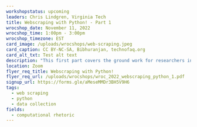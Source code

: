 ```yaml
---
workshopstatus: upcoming
leaders: Chris Lindgren, Virginia Tech
title: Webscraping with Python! - Part 1
wrocshop_date: November 11, 2022
wrocshop_time: 1:00pm - 3:00pm
wrocshop_timezone: EST
card_image: /uploads/wrocshops/web-scraping.jpeg
card_caption: CC BY-NC-SA, Bibhuranjan, technofaq.org
card_alt_txt: Test alt text
description: "This first part covers the ground work for researchers invested in applying scraping as a method for data collection. Topics include: What is scraping? Why is it an important method? Legalities and Ethics. Environment setup."
location: Zoom
flyer_req_title: Webscraping with Python!
flyer_req_url: /uploads/wrocshops/wroc_2022_webscraping_python_1.pdf
signup_url: https://forms.gle/aMeseMMDr3BH5V9H6
tags:
  - web scraping
  - python
  - data collection
fields:
  - computational rhetoric
---
```

